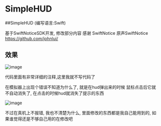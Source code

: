 # SimpleHUD
##SimpleHUD (编写语言:Swift)

基于SwiftNoticeSDK开发, 修改部分内容  感谢 SwiftNotice
原声SwiftNotice https://github.com/johnlui/

## 效果
 ![image](https://github.com/ljp888/SimpleHUD/blob/master/%E7%B4%A0%E6%9D%90/Untitled.gif)
 
 
 代码里面有非常详细的注释,这里我就不写代码了
 
 
 在模拟器上出现个错误不知道为什么了, 就是在hud弹出来的时候 鼠标点击后它就不自动消失了, 在点击的时候hud就消失了提示的东西
 
 ![image](https://github.com/ljp888/SimpleHUD/blob/master/%E7%B4%A0%E6%9D%90/A81C436D-77A0-4336-997D-74BFFE4DE438.png)
 
 不过在真机上不报错, 我也不清楚为什么, 里面修改的东西都是我自己能用到的, 如果谁觉得还是不够自己用的在修改吧
